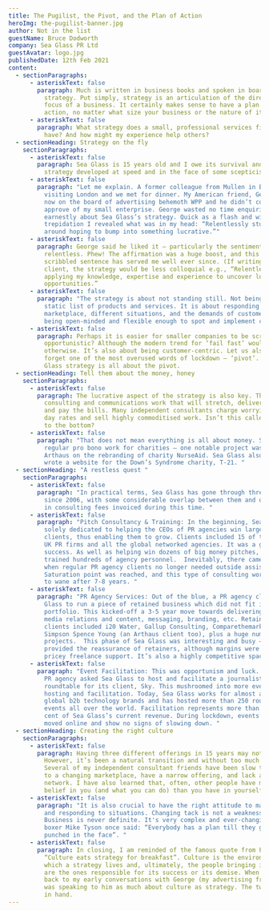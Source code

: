 ```yaml
---
title: The Pugilist, the Pivot, and the Plan of Action
heroImg: the-pugilist-banner.jpg
author: Not in the list
guestName: Bruce Dodworth
company: Sea Glass PR Ltd
guestAvatar: logo.jpg
publishedDate: 12th Feb 2021
content:
  - sectionParagraphs:
      - asteriskText: false
        paragraph: Much is written in business books and spoken in boardrooms about
          strategy. Put simply, strategy is an articulation of the direction and
          focus of a business. It certainly makes sense to have a plan of
          action, no matter what size your business or the nature of its work.
      - asteriskText: false
        paragraph: What strategy does a small, professional services firm like Sea Glass
          have? And how might my experience help others?
  - sectionHeading: Strategy on the fly
    sectionParagraphs:
      - asteriskText: false
        paragraph: Sea Glass is 15 years old and I owe its survival and success to a
          strategy developed at speed and in the face of some scepticism.
      - asteriskText: false
        paragraph: "Let me explain. A former colleague from Mullen in Boston was
          visiting London and we met for dinner. My American friend, George, was
          now on the board of advertising behemoth WPP and he didn’t completely
          approve of my small enterprise. George wasted no time enquiring
          earnestly about Sea Glass’s strategy. Quick as a flash and with some
          trepidation I revealed what was in my head: “Relentlessly stumbling
          around hoping to bump into something lucrative.”"
      - asteriskText: false
        paragraph: George said he liked it – particularly the sentiment of being
          relentless. Phew! The affirmation was a huge boost, and this simple,
          scribbled sentence has served me well ever since. (If writing for a
          client, the strategy would be less colloquial e.g., “Relentlessly
          applying my knowledge, expertise and experience to uncover lucrative
          opportunities.”
      - asteriskText: false
        paragraph: "The strategy is about not standing still. Not being wedded to a
          static list of products and services. It is about responding to the
          marketplace, different situations, and the demands of customers. It is
          being open-minded and flexible enough to spot and implement change. "
      - asteriskText: false
        paragraph: Perhaps it is easier for smaller companies to be scrappy and
          opportunistic? Although the modern trend for ‘fail fast’ would suggest
          otherwise. It’s also about being customer-centric. Let us also not
          forget one of the most overused words of lockdown – ‘pivot’. This Sea
          Glass strategy is all about the pivot.
  - sectionHeading: Tell them about the money, honey
    sectionParagraphs:
      - asteriskText: false
        paragraph: The lucrative aspect of the strategy is also key. The goal is premium
          consulting and communications work that will stretch, deliver value
          and pay the bills. Many independent consultants charge worryingly low
          day rates and sell highly commoditised work. Isn’t this called a race
          to the bottom?
      - asteriskText: false
        paragraph: "That does not mean everything is all about money. Sea Glass does
          regular pro bono work for charities – one notable project was with
          Arthaus on the rebranding of charity NurseAid. Sea Glass also recently
          wrote a website for the Down’s Syndrome charity, T-21. "
  - sectionHeading: "A restless quest "
    sectionParagraphs:
      - asteriskText: false
        paragraph: "In practical terms, Sea Glass has gone through three major pivots
          since 2006, with some considerable overlap between them and over £3m
          in consulting fees invoiced during this time. "
      - asteriskText: false
        paragraph: "Pitch Consultancy & Training: In the beginning, Sea Glass was almost
          solely dedicated to helping the CEOs of PR agencies win large new
          clients, thus enabling them to grow. Clients included 15 of the top-20
          UK PR firms and all the global networked agencies. It was a great
          success. As well as helping win dozens of big money pitches, Sea Glass
          trained hundreds of agency personnel.  Inevitably, there came a point
          when regular PR agency clients no longer needed outside assistance.
          Saturation point was reached, and this type of consulting work began
          to wane after 7-8 years. "
      - asteriskText: false
        paragraph: "PR Agency Services: Out of the blue, a PR agency client asked Sea
          Glass to run a piece of retained business which did not fit its
          portfolio. This kicked-off a 3-5 year move towards delivering classic
          media relations and content, messaging, branding, etc. Retained
          clients included i20 Water, Gallup Consulting, Comparethemarket and
          Simpson Spence Young (an Arthaus client too), plus a huge number of
          projects.  This phase of Sea Glass was interesting and busy – it
          provided the reassurance of retainers, although margins were eroded by
          pricey freelance support. It’s also a highly competitive space."
      - asteriskText: false
        paragraph: "Event Facilitation: This was opportunism and luck. In 2014, a London
          PR agency asked Sea Glass to host and facilitate a journalist
          roundtable for its client, Sky. This mushroomed into more event-based
          hosting and facilitation. Today, Sea Glass works for almost all the
          global b2b technology brands and has hosted more than 250 roundtable
          events all over the world. Facilitation represents more than 70 per
          cent of Sea Glass’s current revenue. During lockdown, events have
          moved online and show no signs of slowing down. "
  - sectionHeading: Creating the right culture
    sectionParagraphs:
      - asteriskText: false
        paragraph: Having three different offerings in 15 years may not seem remarkable.
          However, it’s been a natural transition and without too much pain.
          Several of my independent consultant friends have been slow to respond
          to a changing marketplace, have a narrow offering, and lack a good
          network. I have also learned that, often, other people have more
          belief in you (and what you can do) than you have in yourself!
      - asteriskText: false
        paragraph: "It is also crucial to have the right attitude to managing pressure
          and responding to situations. Changing tack is not a weakness.
          Business is never definite. It's very complex and ever-changing.  As
          boxer Mike Tyson once said: “Everybody has a plan till they get
          punched in the face”. "
      - asteriskText: false
        paragraph: In closing, I am reminded of the famous quote from Peter Drucker –
          “Culture eats strategy for breakfast”. Culture is the environment in
          which a strategy lives and, ultimately, the people bringing it to life
          are the ones responsible for its success or its demise. When I think
          back to my early conversations with George (my advertising friend) I
          was speaking to him as much about culture as strategy. The two go hand
          in hand.
---
```

